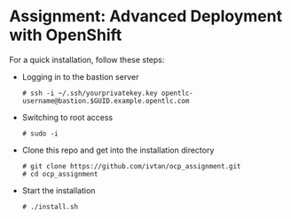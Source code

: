 # Assignment: Advanced Deployment with OpenShift


For a quick installation, follow these steps:


* Logging in to the bastion server

  ```
  # ssh -i ~/.ssh/yourprivatekey.key opentlc-username@bastion.$GUID.example.opentlc.com
  ```

* Switching to root access

  ```
  # sudo -i
  ```

* Clone this repo and get into the installation directory

  ```
  # git clone https://github.com/ivtan/ocp_assignment.git
  # cd ocp_assignment
  ```

* Start the installation

  ```
  # ./install.sh
  ```
